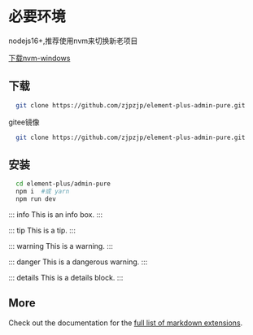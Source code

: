 # 必要环境

nodejs16+,推荐使用nvm来切换新老项目

[下载nvm-windows](https://github.com/coreybutler/nvm-windows/releases)

## 下载

```bash
  git clone https://github.com/zjpzjp/element-plus-admin-pure.git
```
gitee镜像
```bash
  git clone https://github.com/zjpzjp/element-plus-admin-pure.git
```

## 安装

```bash
  cd element-plus/admin-pure
  npm i  #或 yarn
  npm run dev
```


::: info
This is an info box.
:::

::: tip
This is a tip.
:::

::: warning
This is a warning.
:::

::: danger
This is a dangerous warning.
:::

::: details
This is a details block.
:::

## More

Check out the documentation for the [full list of markdown extensions](https://vitepress.dev/guide/markdown).

